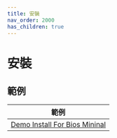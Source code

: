 ```yaml
---
title: 安裝
nav_order: 2000
has_children: true
---
```



# 安裝


## 範例

| 範例 |
| --- |
| [Demo Install For Bios Mininal](https://samwhelp.github.io/note-about-archlinux/read/core/install/demo-install-for-bios-mininal.html) |


